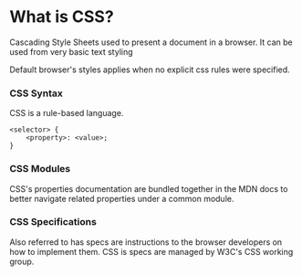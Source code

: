 What is CSS?
============

Cascading Style Sheets used to present a document in a browser. It can
be used from very basic text styling

Default browser's styles applies when no explicit css rules were
specified.

### CSS Syntax

CSS is a rule-based language.

```
<selector> {
    <property>: <value>;
}
```

### CSS Modules

CSS's properties documentation are bundled together in the MDN docs to
better navigate related properties under a common module.

### CSS Specifications

Also referred to has specs are instructions to the browser developers on
how to implement them. CSS is specs are managed by W3C's CSS working
group.


